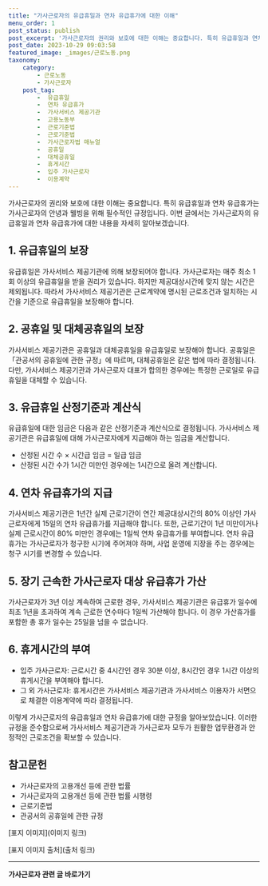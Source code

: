 ```yaml
---
title: "가사근로자의 유급휴일과 연차 유급휴가에 대한 이해"
menu_order: 1
post_status: publish
post_excerpt: '가사근로자의 권리와 보호에 대한 이해는 중요합니다. 특히 유급휴일과 연차 유급휴가는 가사근로자의 안녕과 웰빙을 위해 필수적인 규정입니다. 이번 글에서는 가사근로자의 유급휴일과 연차 유급휴가에 대한 내용을 자세히 알아보겠습니다.'
post_date: 2023-10-29 09:03:58
featured_image: _images/근로노동.png
taxonomy:
    category:
        - 근로노동
        - 가사근로자
    post_tag:
        -  유급휴일
        -  연차 유급휴가
        -  가사서비스 제공기관
        -  고용노동부
        -  근로기준법
        -  근로기준법
        -  가사근로자법 매뉴얼
        -  공휴일
        -  대체공휴일
        -  휴게시간
        -  입주 가사근로자
        -  이용계약
---
```



가사근로자의 권리와 보호에 대한 이해는 중요합니다. 특히 유급휴일과 연차 유급휴가는 가사근로자의 안녕과 웰빙을 위해 필수적인 규정입니다. 이번 글에서는 가사근로자의 유급휴일과 연차 유급휴가에 대한 내용을 자세히 알아보겠습니다.

## 1. 유급휴일의 보장
유급휴일은 가사서비스 제공기관에 의해 보장되어야 합니다. 가사근로자는 매주 최소 1회 이상의 유급휴일을 받을 권리가 있습니다. 하지만 제공대상시간에 맞지 않는 시간은 제외됩니다. 따라서 가사서비스 제공기관은 근로계약에 명시된 근로조건과 일치하는 시간을 기준으로 유급휴일을 보장해야 합니다.

## 2. 공휴일 및 대체공휴일의 보장
가사서비스 제공기관은 공휴일과 대체공휴일을 유급휴일로 보장해야 합니다. 공휴일은 「관공서의 공휴일에 관한 규정」에 따르며, 대체공휴일은 같은 법에 따라 결정됩니다. 다만, 가사서비스 제공기관과 가사근로자 대표가 합의한 경우에는 특정한 근로일로 유급휴일을 대체할 수 있습니다.

## 3. 유급휴일 산정기준과 계산식
유급휴일에 대한 임금은 다음과 같은 산정기준과 계산식으로 결정됩니다. 가사서비스 제공기관은 유급휴일에 대해 가사근로자에게 지급해야 하는 임금을 계산합니다.
- 산정된 시간 수 × 시간급 임금 = 일급 임금
- 산정된 시간 수가 1시간 미만인 경우에는 1시간으로 올려 계산합니다.

## 4. 연차 유급휴가의 지급
가사서비스 제공기관은 1년간 실제 근로기간이 연간 제공대상시간의 80% 이상인 가사근로자에게 15일의 연차 유급휴가를 지급해야 합니다. 또한, 근로기간이 1년 미만이거나 실제 근로시간이 80% 미만인 경우에는 1일씩 연차 유급휴가를 부여합니다. 연차 유급휴가는 가사근로자가 청구한 시기에 주어져야 하며, 사업 운영에 지장을 주는 경우에는 청구 시기를 변경할 수 있습니다.

## 5. 장기 근속한 가사근로자 대상 유급휴가 가산
가사근로자가 3년 이상 계속하여 근로한 경우, 가사서비스 제공기관은 유급휴가 일수에 최초 1년을 초과하여 계속 근로한 연수마다 1일씩 가산해야 합니다. 이 경우 가산휴가를 포함한 총 휴가 일수는 25일을 넘을 수 없습니다.

## 6. 휴게시간의 부여
- 입주 가사근로자: 근로시간 중 4시간인 경우 30분 이상, 8시간인 경우 1시간 이상의 휴게시간을 부여해야 합니다.
- 그 외 가사근로자: 휴게시간은 가사서비스 제공기관과 가사서비스 이용자가 서면으로 체결한 이용계약에 따라 결정됩니다.

이렇게 가사근로자의 유급휴일과 연차 유급휴가에 대한 규정을 알아보았습니다. 이러한 규정을 준수함으로써 가사서비스 제공기관과 가사근로자 모두가 원활한 업무환경과 안정적인 근로조건을 확보할 수 있습니다.

## 참고문헌
- 가사근로자의 고용개선 등에 관한 법률
- 가사근로자의 고용개선 등에 관한 법률 시행령
- 근로기준법
- 관공서의 공휴일에 관한 규정

[표지 이미지](이미지 링크)

[표지 이미지 출처](출처 링크)
<!-- wp:separator -->
<hr class="wp-block-separator has-alpha-channel-opacity"/>
<!-- /wp:separator -->

<!-- wp:group {"backgroundColor":"base","layout":{"type":"constrained"}} -->
<div class="wp-block-group has-base-background-color has-background"><!-- wp:paragraph {"align":"center","fontSize":"medium"} -->
<p class="has-text-align-center has-large-font-size"><strong>가사근로자 관련 글 바로가기</strong></p>
<!-- /wp:paragraph -->


<!-- wp:latest-posts
{"categories":[{"id":9531,"count":19,"description":"","link":"https://uknowlaw.com/category/%ea%b0%80%ec%82%ac%ea%b7%bc%eb%a1%9c%ec%9e%90/","name":"가사근로자","slug":"가사근로자","taxonomy":"category","parent":0,"meta":[],"_links":{"self":[{"href":"https://uknowlaw.com/wp-json/wp/v2/categories/9531"}],"collection":[{"href":"https://uknowlaw.com/wp-json/wp/v2/categories"}],"about":[{"href":"https://uknowlaw.com/wp-json/wp/v2/taxonomies/category"}],"wp:post_type":[{"href":"https://uknowlaw.com/wp-json/wp/v2/posts?categories=9531"}],"curies":[{"name":"wp","href":"https://api.w.org/{rel}","templated":true}]}}],"postsToShow":100,"excerptLength":28,"postLayout":"grid","columns":2,"featuredImageAlign":"left","featuredImageSizeSlug":"large","fontSize":18px} /--></div>
<!-- /wp:group -->
